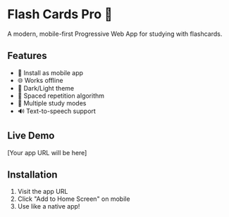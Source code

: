 # Flash Cards Pro 🎯

A modern, mobile-first Progressive Web App for studying with flashcards.

## Features
- 📱 Install as mobile app
- 🌐 Works offline
- 🎨 Dark/Light theme
- 🧠 Spaced repetition algorithm
- 🎯 Multiple study modes
- 🔊 Text-to-speech support

## Live Demo
[Your app URL will be here]

## Installation
1. Visit the app URL
2. Click "Add to Home Screen" on mobile
3. Use like a native app!
